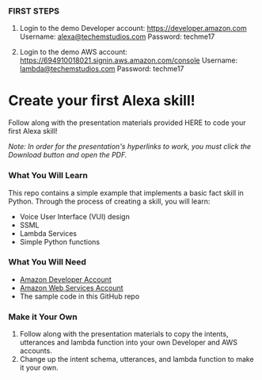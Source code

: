 ### FIRST STEPS
1. Login to the demo Developer account:
https://developer.amazon.com 
Username: alexa@techemstudios.com
Password: techme17

2. Login to the demo AWS account: 
https://694910018021.signin.aws.amazon.com/console
Username: lambda@techemstudios.com
Password: techme17


# Create your first Alexa skill! 

Follow along with the presentation materials provided HERE to code your first Alexa skill!  

*Note: In order for the presentation's hyperlinks to work, you must click the Download button and open the PDF.*

### What You Will Learn
This repo contains a simple example that implements a basic fact skill in Python. Through the process of creating a skill, you will learn:
* Voice User Interface (VUI) design
* SSML
* Lambda Services
* Simple Python functions

### What You Will Need
* [Amazon Developer Account](https://developer.amazon.com/)
* [Amazon Web Services Account](https://aws.amazon.com/)
* The sample code in this GitHub repo 

### Make it Your Own

1. Follow along with the presentation materials to copy the intents, utterances and lambda function into your own Developer and AWS accounts.  
2.  Change up the intent schema, utterances, and lambda function to make it your own. 
